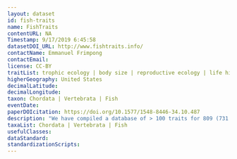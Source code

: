 ```yaml
---
layout: dataset
id: fish-traits
name: FishTraits
contentURL: NA
Timestamp: 9/17/2019 6:45:58
datasetDOI_URL: http://www.fishtraits.info/
contactName: Emmanuel Frimpong
contactEmail:  
license: CC-BY
traitList: trophic ecology | body size | reproductive ecology | life history | habitat preferences | salinity and temperature tolerances
higherGeography: United States
decimalLatitude: 
decimalLongitude: 
taxon: Chordata | Vertebrata | Fish
eventDate: 
paperDOIcitation: https://doi.org/10.1577/1548-8446-34.10.487
description: "We have compiled a database of > 100 traits for 809 (731 native and 78 nonnative) fish species found in freshwaters of the conterminous United States, including 37 native families and 145 native genera.The database, named Fish Traits, contains information on four major categories of traits: (1) trophic ecology; (2) body size, reproductive ecology, and life history; (3) habitat preferences; and (4) salinity and temperature tolerances"
taxaList: Chordata | Vertebrata | Fish
usefulClasses: 
dataStandard:
standardizationScripts: 
---
```

